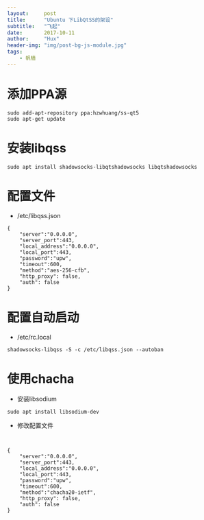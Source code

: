 ```yaml
---
layout:     post
title:      "Ubuntu 下LibQtSS的架设"
subtitle:   "飞起"
date:       2017-10-11
author:     "Hux"
header-img: "img/post-bg-js-module.jpg"
tags:
    - 帆樯
---
```


# 添加PPA源


```
sudo add-apt-repository ppa:hzwhuang/ss-qt5
sudo apt-get update
```

# 安装libqss

```
sudo apt install shadowsocks-libqtshadowsocks libqtshadowsocks
```


# 配置文件

- /etc/libqss.json

```
{
    "server":"0.0.0.0",
    "server_port":443,
    "local_address":"0.0.0.0",
    "local_port":443,
    "password":"upw",
    "timeout":600,
    "method":"aes-256-cfb",
    "http_proxy": false,
    "auth": false
}
```

# 配置自动启动

- /etc/rc.local

```
shadowsocks-libqss -S -c /etc/libqss.json --autoban
```

# 使用chacha

- 安装libsodium

```
sudo apt install libsodium-dev
```

- 修改配置文件


```


{
    "server":"0.0.0.0",
    "server_port":443,
    "local_address":"0.0.0.0",
    "local_port":443,
    "password":"upw",
    "timeout":600,
    "method":"chacha20-ietf",
    "http_proxy": false,
    "auth": false
}

```

